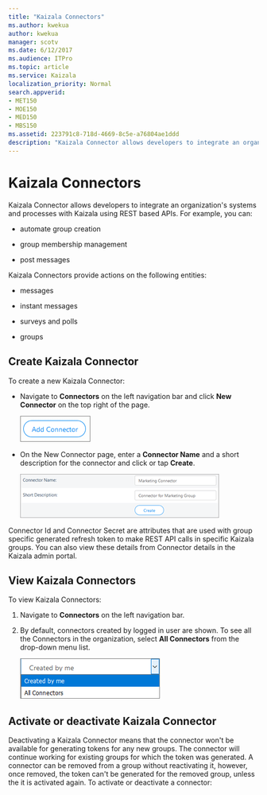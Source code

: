 ```yaml
---
title: "Kaizala Connectors"
ms.author: kwekua
author: kwekua
manager: scotv
ms.date: 6/12/2017
ms.audience: ITPro
ms.topic: article
ms.service: Kaizala
localization_priority: Normal
search.appverid:
- MET150
- MOE150
- MED150
- MBS150
ms.assetid: 223791c8-718d-4669-8c5e-a76804ae1ddd
description: "Kaizala Connector allows developers to integrate an organization's systems and processes with Kaizala using REST based APIs. For example, you can:"
---
```


# Kaizala Connectors

Kaizala Connector allows developers to integrate an organization's systems and processes with Kaizala using REST based APIs. For example, you can:
  
- automate group creation
    
- group membership management
    
- post messages
    
Kaizala Connectors provide actions on the following entities:
  
- messages
    
-  instant messages 
    
- surveys and polls
    
- groups
    
## Create Kaizala Connector

To create a new Kaizala Connector:
  
- Navigate to **Connectors** on the left navigation bar and click **New Connector** on the top right of the page. 
    
    ![Screenshot: Create a Kaizala connector](media/fd2b88b1-3260-4392-81b9-d2b8e1ba40db.png)
  
- On the New Connector page, enter a **Connector Name** and a short description for the connector and click or tap **Create**.
    
    ![Screenshot: Sample Kaizala connector for marketing group](media/083806aa-81fe-45d7-bf7a-62de5232d7c9.png)
  
Connector Id and Connector Secret are attributes that are used with group specific generated refresh token to make REST API calls in specific Kaizala groups. You can also view these details from Connector details in the Kaizala admin portal.
  
## View Kaizala Connectors

To view Kaizala Connectors:
  
1. Navigate to **Connectors** on the left navigation bar. 
    
2. By default, connectors created by logged in user are shown. To see all the Connectors in the organization, select **All Connectors** from the drop-down menu list. 
    
    ![Screenshot: View Kaizala connectors](media/3e8f9ebe-2003-487f-a759-3cf17e876cec.png)
  
## Activate or deactivate Kaizala Connector

Deactivating a Kaizala Connector means that the connector won't be available for generating tokens for any new groups. The connector will continue working for existing groups for which the token was generated. A connector can be removed from a group without reactivating it, however, once removed, the token can't be generated for the removed group, unless the it is activated again. To activate or deactivate a connector:
  

